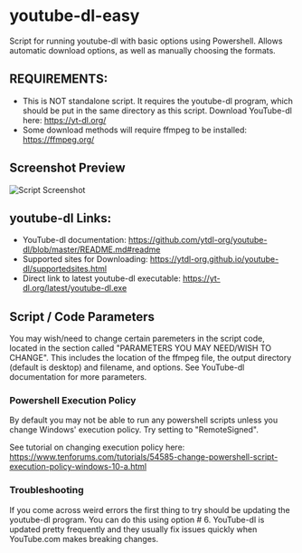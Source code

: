 # youtube-dl-easy
Script for running youtube-dl with basic options using Powershell. 
Allows automatic download options, as well as manually choosing the formats.

## REQUIREMENTS: 

- This is NOT  standalone script. It requires the youtube-dl program, which should be put in the same directory as this script. Download YouTube-dl here: https://yt-dl.org/
- Some download methods will require ffmpeg to be installed: https://ffmpeg.org/

## Screenshot Preview
![Script Screenshot](https://user-images.githubusercontent.com/12518330/88689286-282b4500-d0af-11ea-8053-ae4568144859.png)


## youtube-dl Links:

- YouTube-dl documentation: https://github.com/ytdl-org/youtube-dl/blob/master/README.md#readme
- Supported sites for Downloading: https://ytdl-org.github.io/youtube-dl/supportedsites.html
- Direct link to latest youtube-dl executable: https://yt-dl.org/latest/youtube-dl.exe

## Script / Code Parameters
You may wish/need to change certain paremeters in the script code, located in the section called "PARAMETERS YOU MAY NEED/WISH TO CHANGE". This includes the location of the ffmpeg file, the output directory (default is desktop) and filename, and options. See YouTube-dl documentation for more parameters.

### Powershell Execution Policy
By default you may not be able to run any powershell scripts unless you change Windows' execution policy. Try setting to "RemoteSigned".

See tutorial on changing execution policy here: https://www.tenforums.com/tutorials/54585-change-powershell-script-execution-policy-windows-10-a.html

### Troubleshooting
If you come across weird errors the first thing to try should be updating the youtube-dl program. You can do this using option # 6. YouTube-dl is updated pretty frequently and they usually fix issues quickly when YouTube.com makes breaking changes.
